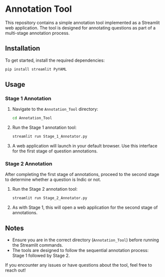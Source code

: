 # Annotation Tool

This repository contains a simple annotation tool implemented as a Streamlit web application. The tool is designed for annotating questions as part of a multi-stage annotation process.

## Installation

To get started, install the required dependencies:

```bash
pip install streamlit PyYAML
```

## Usage

### Stage 1 Annotation

1. Navigate to the `Annotation_Tool` directory:
   ```bash
   cd Annotation_Tool
   ```

2. Run the Stage 1 annotation tool:
   ```bash
   streamlit run Stage_1_Annotator.py
   ```

3. A web application will launch in your default browser. Use this interface for the first stage of question annotations.

### Stage 2 Annotation

After completing the first stage of annotations, proceed to the second stage to determine whether a question is Indic or not.

1. Run the Stage 2 annotation tool:
   ```bash
   streamlit run Stage_2_Annotator.py
   ```

2. As with Stage 1, this will open a web application for the second stage of annotations.

## Notes

- Ensure you are in the correct directory (`Annotation_Tool`) before running the Streamlit commands.
- The tools are designed to follow the sequential annotation process: Stage 1 followed by Stage 2.

If you encounter any issues or have questions about the tool, feel free to reach out!